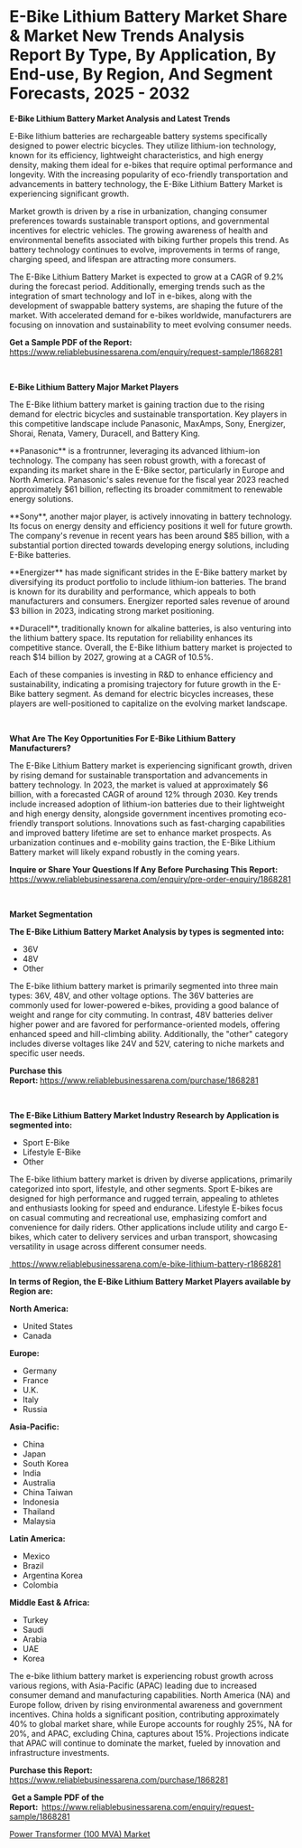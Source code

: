 <p><h1>E-Bike Lithium Battery Market Share & Market New Trends Analysis Report By Type, By Application, By End-use, By Region, And Segment Forecasts, 2025 - 2032</h1></p><p><strong>E-Bike Lithium Battery Market Analysis and Latest Trends</strong></p>
<p><p>E-Bike lithium batteries are rechargeable battery systems specifically designed to power electric bicycles. They utilize lithium-ion technology, known for its efficiency, lightweight characteristics, and high energy density, making them ideal for e-bikes that require optimal performance and longevity. With the increasing popularity of eco-friendly transportation and advancements in battery technology, the E-Bike Lithium Battery Market is experiencing significant growth.</p><p>Market growth is driven by a rise in urbanization, changing consumer preferences towards sustainable transport options, and governmental incentives for electric vehicles. The growing awareness of health and environmental benefits associated with biking further propels this trend. As battery technology continues to evolve, improvements in terms of range, charging speed, and lifespan are attracting more consumers.</p><p>The E-Bike Lithium Battery Market is expected to grow at a CAGR of 9.2% during the forecast period. Additionally, emerging trends such as the integration of smart technology and IoT in e-bikes, along with the development of swappable battery systems, are shaping the future of the market. With accelerated demand for e-bikes worldwide, manufacturers are focusing on innovation and sustainability to meet evolving consumer needs.</p></p>
<p><strong>Get a Sample PDF of the Report:&nbsp;</strong> <a href="https://www.reliablebusinessarena.com/enquiry/request-sample/1868281?utm_campaign=2515&utm_medium=2&utm_source=Github&utm_content=ia&utm_term=07042025&utm_id=e-bike-lithium-battery">https://www.reliablebusinessarena.com/enquiry/request-sample/1868281</a></p>
<p>&nbsp;</p>
<p><strong>E-Bike Lithium Battery Major Market Players</strong></p>
<p><p>The E-Bike lithium battery market is gaining traction due to the rising demand for electric bicycles and sustainable transportation. Key players in this competitive landscape include Panasonic, MaxAmps, Sony, Energizer, Shorai, Renata, Vamery, Duracell, and Battery King.</p><p>**Panasonic** is a frontrunner, leveraging its advanced lithium-ion technology. The company has seen robust growth, with a forecast of expanding its market share in the E-Bike sector, particularly in Europe and North America. Panasonic's sales revenue for the fiscal year 2023 reached approximately $61 billion, reflecting its broader commitment to renewable energy solutions.</p><p>**Sony**, another major player, is actively innovating in battery technology. Its focus on energy density and efficiency positions it well for future growth. The company's revenue in recent years has been around $85 billion, with a substantial portion directed towards developing energy solutions, including E-Bike batteries.</p><p>**Energizer** has made significant strides in the E-Bike battery market by diversifying its product portfolio to include lithium-ion batteries. The brand is known for its durability and performance, which appeals to both manufacturers and consumers. Energizer reported sales revenue of around $3 billion in 2023, indicating strong market positioning.</p><p>**Duracell**, traditionally known for alkaline batteries, is also venturing into the lithium battery space. Its reputation for reliability enhances its competitive stance. Overall, the E-Bike lithium battery market is projected to reach $14 billion by 2027, growing at a CAGR of 10.5%.</p><p>Each of these companies is investing in R&D to enhance efficiency and sustainability, indicating a promising trajectory for future growth in the E-Bike battery segment. As demand for electric bicycles increases, these players are well-positioned to capitalize on the evolving market landscape.</p></p>
<p>&nbsp;</p>
<p><strong>What Are The Key Opportunities For E-Bike Lithium Battery Manufacturers?</strong></p>
<p><p>The E-Bike Lithium Battery market is experiencing significant growth, driven by rising demand for sustainable transportation and advancements in battery technology. In 2023, the market is valued at approximately $6 billion, with a forecasted CAGR of around 12% through 2030. Key trends include increased adoption of lithium-ion batteries due to their lightweight and high energy density, alongside government incentives promoting eco-friendly transport solutions. Innovations such as fast-charging capabilities and improved battery lifetime are set to enhance market prospects. As urbanization continues and e-mobility gains traction, the E-Bike Lithium Battery market will likely expand robustly in the coming years.</p></p>
<p><strong>Inquire or Share Your Questions If Any Before Purchasing This Report:</strong> <a href="https://www.reliablebusinessarena.com/enquiry/pre-order-enquiry/1868281?utm_campaign=2515&utm_medium=2&utm_source=Github&utm_content=ia&utm_term=07042025&utm_id=e-bike-lithium-battery">https://www.reliablebusinessarena.com/enquiry/pre-order-enquiry/1868281</a></p>
<p>&nbsp;</p>
<p><strong>Market Segmentation</strong></p>
<p><strong>The E-Bike Lithium Battery Market Analysis by types is segmented into:</strong></p>
<p><ul><li>36V</li><li>48V</li><li>Other</li></ul></p>
<p><p>The E-bike lithium battery market is primarily segmented into three main types: 36V, 48V, and other voltage options. The 36V batteries are commonly used for lower-powered e-bikes, providing a good balance of weight and range for city commuting. In contrast, 48V batteries deliver higher power and are favored for performance-oriented models, offering enhanced speed and hill-climbing ability. Additionally, the "other" category includes diverse voltages like 24V and 52V, catering to niche markets and specific user needs.</p></p>
<p><strong>Purchase this Report:&nbsp;</strong><a href="https://www.reliablebusinessarena.com/purchase/1868281?utm_campaign=2515&utm_medium=2&utm_source=Github&utm_content=ia&utm_term=07042025&utm_id=e-bike-lithium-battery">https://www.reliablebusinessarena.com/purchase/1868281</a></p>
<p>&nbsp;</p>
<p><strong>The E-Bike Lithium Battery Market Industry Research by Application is segmented into:</strong></p>
<p><ul><li>Sport E-Bike</li><li>Lifestyle E-Bike</li><li>Other</li></ul></p>
<p><p>The E-bike lithium battery market is driven by diverse applications, primarily categorized into sport, lifestyle, and other segments. Sport E-bikes are designed for high performance and rugged terrain, appealing to athletes and enthusiasts looking for speed and endurance. Lifestyle E-bikes focus on casual commuting and recreational use, emphasizing comfort and convenience for daily riders. Other applications include utility and cargo E-bikes, which cater to delivery services and urban transport, showcasing versatility in usage across different consumer needs.</p></p>
<p><a href="https://www.reliablebusinessarena.com/e-bike-lithium-battery-r1868281?utm_campaign=2515&utm_medium=2&utm_source=Github&utm_content=ia&utm_term=07042025&utm_id=e-bike-lithium-battery">&nbsp;https://www.reliablebusinessarena.com/e-bike-lithium-battery-r1868281</a></p>
<p><strong>In terms of Region, the E-Bike Lithium Battery Market Players available by Region are:</strong></p>
<p>
    <p> <strong> North America: </strong>
        <ul>
            <li>United States</li>
            <li>Canada</li>
        </ul>
        </p> 
    <p> <strong> Europe: </strong>
        <ul>
            <li>Germany</li>
            <li>France</li>
            <li>U.K.</li>
            <li>Italy</li>
            <li>Russia</li>
        </ul>
        </p> 
    <p> <strong> Asia-Pacific: </strong>
        <ul>
            <li>China</li>
            <li>Japan</li>
            <li>South Korea</li>
            <li>India</li>
            <li>Australia</li>
            <li>China Taiwan</li>
            <li>Indonesia</li>
            <li>Thailand</li>
            <li>Malaysia</li>
        </ul>
        </p> 
    <p> <strong> Latin America: </strong>
        <ul>
            <li>Mexico</li>
            <li>Brazil</li>
            <li>Argentina Korea</li>
            <li>Colombia</li>
        </ul>
        </p> 
    <p> <strong> Middle East & Africa: </strong>
        <ul>
            <li>Turkey</li>
            <li>Saudi</li>
            <li>Arabia</li>
            <li>UAE</li>
            <li>Korea</li>
        </ul>
    </p>
    </p>
<p><p>The e-bike lithium battery market is experiencing robust growth across various regions, with Asia-Pacific (APAC) leading due to increased consumer demand and manufacturing capabilities. North America (NA) and Europe follow, driven by rising environmental awareness and government incentives. China holds a significant position, contributing approximately 40% to global market share, while Europe accounts for roughly 25%, NA for 20%, and APAC, excluding China, captures about 15%. Projections indicate that APAC will continue to dominate the market, fueled by innovation and infrastructure investments.</p></p>
<p><strong>Purchase this Report: </strong><a href="https://www.reliablebusinessarena.com/purchase/1868281?utm_campaign=2515&utm_medium=2&utm_source=Github&utm_content=ia&utm_term=07042025&utm_id=e-bike-lithium-battery">https://www.reliablebusinessarena.com/purchase/1868281</a></p>
<p>&nbsp;<strong>Get a Sample PDF of the Report:&nbsp;&nbsp;</strong><a href="https://www.reliablebusinessarena.com/enquiry/request-sample/1868281?utm_campaign=2515&utm_medium=2&utm_source=Github&utm_content=ia&utm_term=07042025&utm_id=e-bike-lithium-battery">https://www.reliablebusinessarena.com/enquiry/request-sample/1868281</a></p>
<p><strong></strong></p>
<p><p><a href="https://github.com/leopardmicheal7019/Market-Research-Report-List-1/blob/main/power-transformer-100-mva-market.md?utm_campaign=2515&utm_medium=2&utm_source=Github&utm_content=ia&utm_term=07042025&utm_id=e-bike-lithium-battery">Power Transformer (100 MVA) Market</a></p></p>